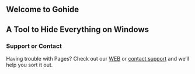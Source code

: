 ## Welcome to Gohide
## A Tool to Hide Everything on Windows

### Support or Contact

Having trouble with Pages? Check out our [WEB](https://gohideapp.com) or [contact support](https://gohideapp.com) and we’ll help you sort it out.

